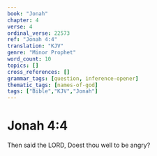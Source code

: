 ```yaml
---
book: "Jonah"
chapter: 4
verse: 4
ordinal_verse: 22573
ref: "Jonah 4:4"
translation: "KJV"
genre: "Minor Prophet"
word_count: 10
topics: []
cross_references: []
grammar_tags: [question, inference-opener]
thematic_tags: [names-of-god]
tags: ["Bible","KJV","Jonah"]
---
```


# Jonah 4:4

Then said the LORD, Doest thou well to be angry?
